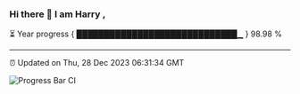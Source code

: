 ### Hi there 👋 I am Harry , 

⏳ Year progress { █████████████████████████████▁ } 98.98 %

---

⏰ Updated on Thu, 28 Dec 2023 06:31:34 GMT

![Progress Bar CI](https://github.com/duykhang68/duykhang68/workflows/Progress%20Bar%20CI/badge.svg)
